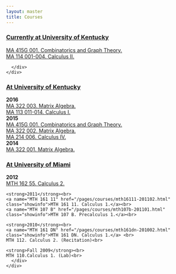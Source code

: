 ```yaml
---
layout: master
title: Courses
---
```

<div class="accordion" id="accordion2">
  <div class="accordion-group">
    <div class="accordion-heading">
      <a class="accordion-toggle" data-toggle="collapse" data-parent="#accordion2" href="#collapseOne">
        <h3> Currently at University of Kentucky </h3>
      </a>
    </div>
    <div id="collapseOne" class="accordion-body collapse in">
      <div class="accordion-inner">
      <a name="MA 415G 001" href="/pages/courses/ma415G001-201602.html" class="showinfo">MA 415G 001. Combinatorics and Graph Theory.</a> <br>
	   <a name="MA 114 001-004" href="http://www.ms.uky.edu/~droyster/ma114F16/" class="showinfo">MA 114 001-004. Calculus II.</a> <br>


      </div>
    </div>
  </div>
<div class="accordion-group">
    <div class="accordion-heading">
      <a class="accordion-toggle" data-toggle="collapse" data-parent="#accordion2" href="#collapseTwo">
        <h3> At University of Kentucky </h3>
      </a>
    </div>
    <div id="collapseTwo" class="accordion-body collapse">
      <div class="accordion-inner">
      <strong>2016 </strong><br>
      <a name="MA 322 003" href="/pages/courses/ma322003-201601.html" class="showinfo">MA 322 003. Matrix Algebra.</a> <br>
	   <a name="MA 114 011-014" href="http://www.ms.uky.edu/~ma113/s.16/" class="showinfo">MA 113 011-014. Calculus I.</a> <br>
      <strong>2015 </strong><br>
      <a name="MA 415G 001" href="/pages/courses/ma415G001-201502.html" class="showinfo">MA 415G 001. Combinatorics and Graph Theory.</a> <br>
      <a name="MA 322 002" href="/pages/courses/ma322002-201501.html" class="showinfo">MA 322 002. Matrix Algebra.</a> <br>
	<a name="MA 214 006" href="/pages/courses/ma214006-201501.html" class="showinfo">MA 214 006. Calculus IV.</a> <br>
 	<strong>2014 </strong><br>
	<a name="MA 322 001" href="/pages/courses/ma322001-201402.html" class="showinfo">MA 322 001. Matrix Algebra.</a> <br>
      </div>
    </div>
  </div>
  <div class="accordion-group">
    <div class="accordion-heading">
      <a class="accordion-toggle" data-toggle="collapse" data-parent="#accordion2" href="#collapseThree">
        <h3> At University of Miami </h3>
      </a>
    </div>
    <div id="collapseThree" class="accordion-body collapse">
      <div class="accordion-inner">
         <strong>2012 </strong><br>
    <a name="MTH 162 55" href="/pages/courses/mth16255-201201.html" class="showinfo">MTH 162 55. Calculus 2.</a> <br>
								
    <strong>2011</strong><br>
    <a name="MTH 161 11" href="/pages/courses/mth16111-201102.html" class="showinfo">MTH 161 11. Calculus 1.</a><br>
    <a name="MTH 107 B" href="/pages/courses/mth107b-201101.html" class="showinfo">MTH 107 B. Precalculus 1.</a><br>
								
    <strong>2010</strong><br>
    <a name="MTH 161 DN" href="/pages/courses/mth161dn-201002.html" class="showinfo">MTH 161 DN. Calculus 1.</a> <br>
    MTH 112. Calculus 2. (Recitation)<br>
								
    <strong>Fall 2009</strong><br>
    MTH 110.Calculus 1. (Lab)<br>
      </div>
    </div>
  </div>
</div>
